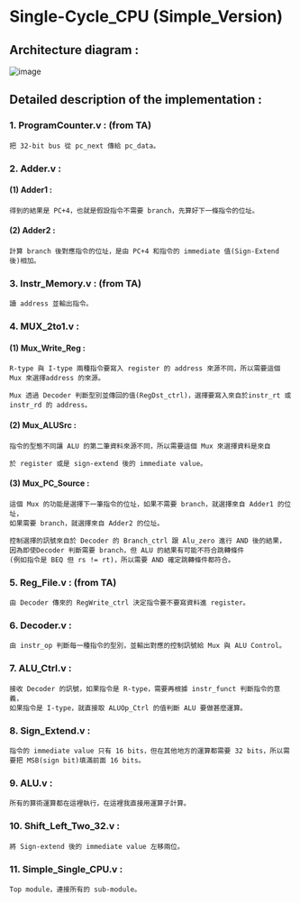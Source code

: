 # Single-Cycle_CPU (Simple_Version)

## Architecture diagram : 
 ![image](https://github.com/katelo731/CO_Lab/blob/master/Lab2/single_cycle_alu.gif)

## Detailed description of the implementation :

### 1. ProgramCounter.v : (from TA)

    把 32-bit bus 從 pc_next 傳給 pc_data。

### 2. Adder.v :

   #### (1) Adder1 :
    
    得到的結果是 PC+4，也就是假設指令不需要 branch，先算好下一條指令的位址。
   
   #### (2) Adder2 :
    
    計算 branch 後對應指令的位址，是由 PC+4 和指令的 immediate 值(Sign-Extend 後)相加。

### 3. Instr_Memory.v : (from TA)

    讀 address 並輸出指令。

### 4. MUX_2to1.v :

  #### (1) Mux_Write_Reg :
   
    R-type 與 I-type 兩種指令要寫入 register 的 address 來源不同，所以需要這個 Mux 來選擇address 的來源。
    
    Mux 透過 Decoder 判斷型別並傳回的值(RegDst_ctrl)，選擇要寫入來自於instr_rt 或 instr_rd 的 address。

   #### (2) Mux_ALUSrc :

    指令的型態不同讓 ALU 的第二筆資料來源不同，所以需要這個 Mux 來選擇資料是來自
    
    於 register 或是 sign-extend 後的 immediate value。

   #### (3) Mux_PC_Source :

    這個 Mux 的功能是選擇下一筆指令的位址，如果不需要 branch，就選擇來自 Adder1 的位址，
    如果需要 branch，就選擇來自 Adder2 的位址。
    
    控制選擇的訊號來自於 Decoder 的 Branch_ctrl 跟 Alu_zero 進行 AND 後的結果，
    因為即使Decoder 判斷需要 branch，但 ALU 的結果有可能不符合跳轉條件
    (例如指令是 BEQ 但 rs != rt)，所以需要 AND 確定跳轉條件都符合。

### 5. Reg_File.v : (from TA)

    由 Decoder 傳來的 RegWrite_ctrl 決定指令要不要寫資料進 register。

### 6. Decoder.v :

    由 instr_op 判斷每一種指令的型別，並輸出對應的控制訊號給 Mux 與 ALU Control。

### 7. ALU_Ctrl.v :
 
    接收 Decoder 的訊號，如果指令是 R-type，需要再根據 instr_funct 判斷指令的意義，
    如果指令是 I-type，就直接取 ALUOp_Ctrl 的值判斷 ALU 要做甚麼運算。

### 8. Sign_Extend.v :

    指令的 immediate value 只有 16 bits，但在其他地方的運算都需要 32 bits，所以需要把 MSB(sign bit)填滿前面 16 bits。

### 9. ALU.v :

    所有的算術運算都在這裡執行，在這裡我直接用運算子計算。

### 10. Shift_Left_Two_32.v :

    將 Sign-extend 後的 immediate value 左移兩位。

### 11. Simple_Single_CPU.v :

    Top module，連接所有的 sub-module。
